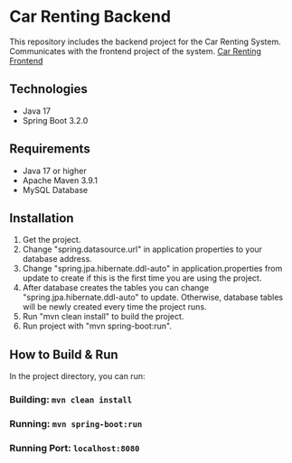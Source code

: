 # Car Renting Backend

This repository includes the backend project for the Car Renting System. 
Communicates with the frontend project of the system. 
[Car Renting Frontend](https://github.com/altayelmas/carrenting_frontend)

## Technologies
- Java 17
- Spring Boot 3.2.0

## Requirements
- Java 17 or higher
- Apache Maven 3.9.1
- MySQL Database

## Installation
1. Get the project.
2. Change "spring.datasource.url" in application properties to your database address.
3. Change "spring.jpa.hibernate.ddl-auto" in application.properties from update to create if this is the first time you are using the project.
4. After database creates the tables you can change "spring.jpa.hibernate.ddl-auto" to update. Otherwise, database tables will be newly created every time the project runs.
5. Run "mvn clean install" to build the project.
6. Run project with "mvn spring-boot:run".

## How to Build & Run

In the project directory, you can run:

### Building: `mvn clean install`
### Running: `mvn spring-boot:run`
### Running Port: `localhost:8080`
